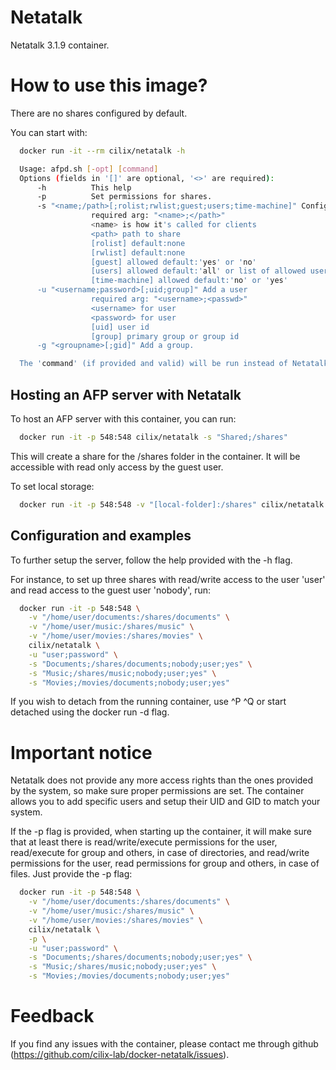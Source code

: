 # Netatalk

Netatalk 3.1.9 container.

# How to use this image?

There are no shares configured by default.

You can start with:

```bash
  docker run -it --rm cilix/netatalk -h

  Usage: afpd.sh [-opt] [command]
  Options (fields in '[]' are optional, '<>' are required):
      -h          This help
      -p          Set permissions for shares.
      -s "<name;/path>[;rolist;rwlist;guest;users;time-machine]" Configure a share
                  required arg: "<name>;</path>"
                  <name> is how it's called for clients
                  <path> path to share
                  [rolist] default:none
                  [rwlist] default:none
                  [guest] allowed default:'yes' or 'no'
                  [users] allowed default:'all' or list of allowed users
                  [time-machine] allowed default:'no' or 'yes'
      -u "<username;password>[;uid;group]" Add a user
                  required arg: "<username>;<passwd>"
                  <username> for user
                  <password> for user
                  [uid] user id
                  [group] primary group or group id
      -g "<groupname>[;gid]" Add a group.

  The 'command' (if provided and valid) will be run instead of Netatalk.
```

## Hosting an AFP server with Netatalk

To host an AFP server with this container, you can run:

```bash
  docker run -it -p 548:548 cilix/netatalk -s "Shared;/shares"
```

This will create a share for the /shares folder in the container. It will be accessible with read only access by the guest user.

To set local storage:

```bash
  docker run -it -p 548:548 -v "[local-folder]:/shares" cilix/netatalk -s "Shared;/shares"
```

## Configuration and examples

To further setup the server, follow the help provided with the -h flag.

For instance, to set up three shares with read/write access to the user 'user' and read access to the guest user 'nobody', run:

```bash
  docker run -it -p 548:548 \
    -v "/home/user/documents:/shares/documents" \
    -v "/home/user/music:/shares/music" \
    -v "/home/user/movies:/shares/movies" \
    cilix/netatalk \
    -u "user;password" \
    -s "Documents;/shares/documents;nobody;user;yes" \
    -s "Music;/shares/music;nobody;user;yes" \
    -s "Movies;/movies/documents;nobody;user;yes"
```

If you wish to detach from the running container, use ^P ^Q or start detached using the docker run -d flag.

# Important notice

Netatalk does not provide any more access rights than the ones provided by the system, so make sure proper permissions are set. The container allows you to add specific users and setup their UID and GID to match your system.

If the -p flag is provided, when starting up the container, it will make sure that at least there is read/write/execute permissions for the user, read/execute for group and others, in case of directories, and read/write permissions for the user, read permissions for group and others, in case of files. Just provide the -p flag:

```bash
  docker run -it -p 548:548 \
    -v "/home/user/documents:/shares/documents" \
    -v "/home/user/music:/shares/music" \
    -v "/home/user/movies:/shares/movies" \
    cilix/netatalk \
    -p \
    -u "user;password" \
    -s "Documents;/shares/documents;nobody;user;yes" \
    -s "Music;/shares/music;nobody;user;yes" \
    -s "Movies;/movies/documents;nobody;user;yes"
```

# Feedback

If you find any issues with the container, please contact me through github (https://github.com/cilix-lab/docker-netatalk/issues).
